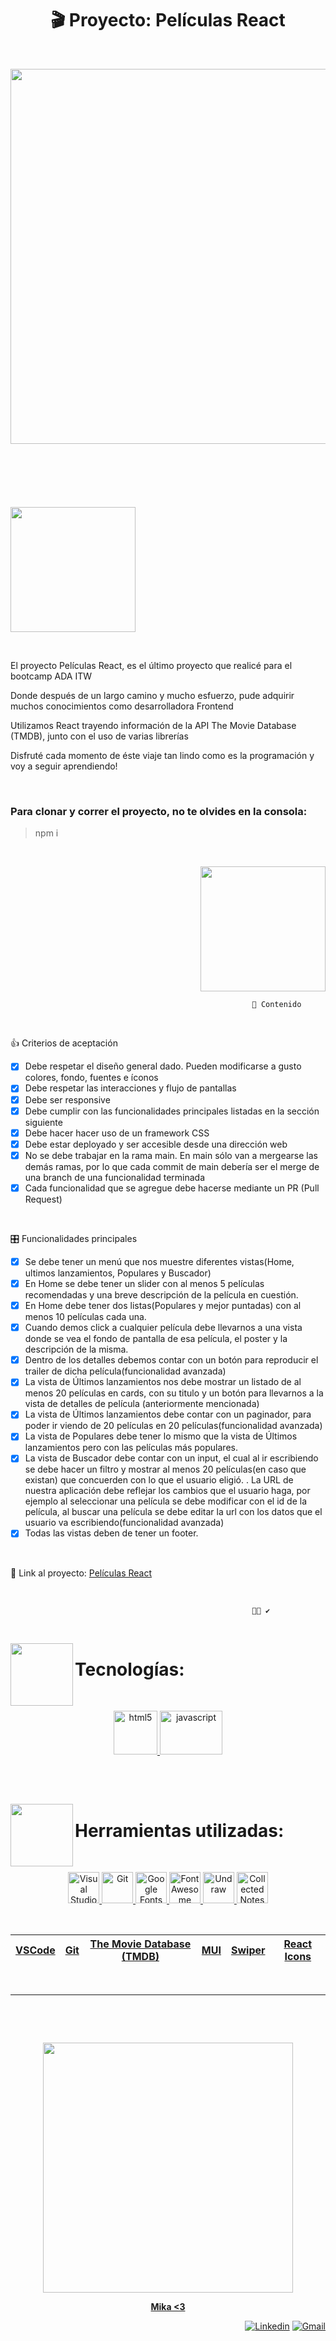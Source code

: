 <h1 align="center"> 🎬 Proyecto: Películas React</h1>

&nbsp;

<p align="center"><img src="https://c.tenor.com/HKpAobwCaGIAAAAd/countdown-movie-countdown.gif" width="600px"></p>
&nbsp;

#

&nbsp;
<p align="left"><img src="https://media4.giphy.com/media/VeBcPQ8afEgvTWQMt3/giphy.gif?cid=790b7611fc51b0426900693e448df2534fa9d7add18caafb&rid=giphy.gif&ct=s" width="200px"></p>

&nbsp;

<p>El proyecto Películas React, es el último proyecto que realicé para el bootcamp ADA ITW</p>
<p>Donde después de un largo camino y mucho esfuerzo, pude adquirir muchos conocimientos como desarrolladora Frontend</p>

<p>Utilizamos React trayendo información de la API The Movie Database (TMDB), junto con el uso de varias librerías </p>
<p>Disfruté cada momento de éste viaje tan lindo como es la programación y voy a seguir aprendiendo!</p>


&nbsp;


<h3>Para clonar y correr el proyecto, no te olvides en la consola:</h3>

> npm i

&nbsp;

<p align="right"><img src="https://media3.giphy.com/media/AuZXGzk5qKRpG54Ewl/giphy.gif?cid=790b76112d439517ea952c56d083375a8c7c96b5973723d2&rid=giphy.gif&ct=s" width="200px"></p>


``` 
                                                      📌 Contenido
```
  
  
&nbsp;

👍 Criterios de aceptación


- [x] Debe respetar el diseño general dado. Pueden modificarse a gusto colores, fondo, fuentes e íconos
- [x] Debe respetar las interacciones y flujo de pantallas
- [x] Debe ser responsive
- [x] Debe cumplir con las funcionalidades principales listadas en la sección siguiente
- [x] Debe hacer hacer uso de un framework CSS
- [x] Debe estar deployado y ser accesible desde una dirección web
- [x] No se debe trabajar en la rama main. En main sólo van a mergearse las demás ramas, por lo que cada commit de main debería ser el merge de una branch de una funcionalidad terminada
- [x] Cada funcionalidad que se agregue debe hacerse mediante un PR (Pull Request)
 
&nbsp;

🎛 Funcionalidades principales


- [x] Se debe tener un menú que nos muestre diferentes vistas(Home, ultimos lanzamientos, Populares y Buscador)
- [x] En Home se debe tener un slider con al menos 5 películas recomendadas y una breve descripción de la película en cuestión.
- [x] En Home debe tener dos listas(Populares y mejor puntadas) con al menos 10 películas cada una.
- [x] Cuando demos click a cualquier película debe llevarnos a una vista donde se vea el fondo de pantalla de esa película, el poster y la descripción de la misma.
- [x] Dentro de los detalles debemos contar con un botón para reproducir el trailer de dicha película(funcionalidad avanzada)
- [x] La vista de Últimos lanzamientos nos debe mostrar un listado de al menos 20 películas en cards, con su titulo y un botón para llevarnos a la vista de detalles de película (anteriormente mencionada)
- [x] La vista de Últimos lanzamientos debe contar con un paginador, para poder ir viendo de 20 películas en 20 películas(funcionalidad avanzada)
- [x] La vista de Populares debe tener lo mismo que la vista de Últimos lanzamientos pero con las películas más populares.
- [x] La vista de Buscador debe contar con un input, el cual al ir escribiendo se debe hacer un filtro y mostrar al menos 20 películas(en caso que existan) que concuerden con lo que el usuario eligió. . La URL de nuestra aplicación debe reflejar los cambios que el usuario haga, por ejemplo al seleccionar una película se debe modificar con el id de la película, al buscar una película se debe editar la url con los datos que el usuario va escribiendo(funcionalidad avanzada)
- [x] Todas las vistas deben de tener un footer.
 
&nbsp;





<p align="">🎥 Link al proyecto: <a href="https://mikayalandino-peliculas-react.netlify.app/" target="_blank">Películas React</a></p>



&nbsp;





``` 
                                                      🐱‍🏍 ✔️
```
 
&nbsp;


<img align='left' src='https://media0.giphy.com/media/LmNwrBhejkK9EFP504/giphy.gif?cid=790b761151ba5a2875e67f464f448d7979c3e2e4a03c21dd&rid=giphy.gif&ct=g' width='100'>
<h1>Tecnologías:</h1> 
  



&nbsp;


<p align="center">
<a href="https://es.reactjs.org/" target="_blank"> 
            <img src="https://upload.wikimedia.org/wikipedia/commons/thumb/4/47/React.svg/1200px-React.svg.png" alt="html5" width="70" height="70"/> 
</a> 
<a href="https://sass-lang.com/" target="_blank"> 
    <img src="https://1000marcas.net/wp-content/uploads/2021/06/Sass-Logo-1.png" alt="javascript" width="100" height="70"/>  
  </a>
</p>




&nbsp;





&nbsp;



 <img align='left' src='https://media0.giphy.com/media/maNB0qAiRVAty/giphy.gif?cid=ecf05e47t1yx6oryxh0azk67l0d8dsli1dzd74lahislv03a&rid=giphy.gif&ct=g' width='100'>
<h1>Herramientas utilizadas: </h1> 




&nbsp;


<p align="center">
<a href="https://code.visualstudio.com/" target="_blank"> 
            <img src="https://3.bp.blogspot.com/-Llh8y6sZS7o/XV58r2nymuI/AAAAAAAAWLg/2sbFXI90FFo-2i7UjJ0DQrZJpBAjn9dSQCLcBGAs/s0/vscode.png" alt="Visual Studio Code" width="50" height="50"/> 
</a> 
            
            
<a href="https://git-scm.com/" target="_blank">
            <img src="https://miro.medium.com/max/325/1*zzvdRmHGGXONZpuQ2FeqsQ.png" alt="Git" width="50" height="50"/>  
</a>


<a href="https://www.themoviedb.org/" target="_blank">
            <img src="https://upload.wikimedia.org/wikipedia/commons/thumb/8/89/Tmdb.new.logo.svg/1280px-Tmdb.new.logo.svg.png" alt="Google Fonts" width="50" height="50"/>  
</a>


<a href="https://mui.com/" target="_blank"> 
            <img src="https://cdn.worldvectorlogo.com/logos/material-ui-1.svg" alt="FontAwesome" width="50" height="50"/> 
</a> 
            
            
<a href="https://swiperjs.com/" target="_blank">
            <img src="https://cms-assets.tutsplus.com/uploads/users/780/posts/39427/image-upload/68747470733a2f2f6769746875622e7375726d6f6e2e6d652f696d616765732f636f6d6d6f6e2f7377697065722d6c6f676f2e737667.svg" alt="Undraw" width="50" height="50"/>  
</a>


<a href="https://react-icons.github.io/react-icons/" target="_blank">
            <img src="https://camo.githubusercontent.com/48d099290b4cb2d7937bcd96e8497cf1845b54a810a6432c70cf944b60b40c77/68747470733a2f2f7261776769742e636f6d2f676f72616e67616a69632f72656163742d69636f6e732f6d61737465722f72656163742d69636f6e732e737667" alt="Collected Notes" width="50" height="50"/>  
</a>            
</p>


&nbsp;


|   [VSCode](https://code.visualstudio.com/)	|   [Git](https://git-scm.com/)	|   [The Movie Database (TMDB)](https://www.themoviedb.org/)	|  [MUI](https://mui.com/) 	|  [Swiper](https://swiperjs.com/) |  [React Icons](https://react-icons.github.io/react-icons/)	
|---	|---	|---	|---	|---	|---	|




&nbsp;



---





&nbsp;




&nbsp;





<p align="center"><img src="https://media1.giphy.com/media/82ozVGY6TnFCBmSpLt/giphy.gif?cid=790b7611df6157ff08193c2df2961f47f8afa11ff12a3f47&rid=giphy.gif&ct=s" width="400px"></p>

<p align="center"> <a href="https://github.com/Mikayalandino" target="_blank"> <b>Mika <3</b></a> </p> 

<p align="right"><a href="https://www.linkedin.com/in/Mikayalandino" target="_blank"><img src="https://img.shields.io/badge/-Mikayalandino-blue?style=flat-square&logo=Linkedin&logoColor=white&link=https://www.linkedin.com/in/Mikayalandino/" alt="Linkedin"/></a> <a href="mailto:micaelayalandino@gmail.com" target="_blank"><img src="https://img.shields.io/badge/Gmail-c14438?style=flat-square&logo=Gmail&logoColor=white&link=mailto:micealayalandino@gmail.com" alt="Gmail"/></a></p>
